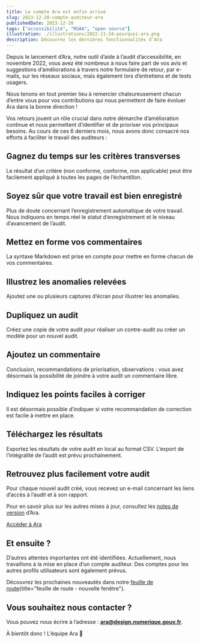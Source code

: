 ```yaml
---
title: Le compte Ara est enfin arrivé
slug: 2023-12-20-compte-auditeur-ara
publishedDate: 2023-12-20
tags: ["accessibilité", "RGAA", "open source"]
illustration: ./illustrations/2022-11-24-pourquoi-ara.png
description: Découvrez les dernières fonctionnalités d’Ara
---
```


Depuis le lancement d’Ara, notre outil d’aide à l’audit d’accessibilité, en novembre 2022, vous avez été nombreux à nous faire part de vos avis et suggestions d’améliorations à travers notre formulaire de retour, par e-mails, sur les réseaux sociaux, mais également lors d’entretiens et de tests usagers. 

Nous tenons en tout premier lieu à remercier chaleureusement chacun d’entre vous pour vos contributions qui nous permettent de faire évoluer Ara dans la bonne direction ! 

Vos retours jouent un rôle crucial dans notre démarche d’amélioration continue et nous permettent d’identifier et de prioriser vos principaux besoins. Au cours de ces 6 derniers mois, nous avons donc consacré nos efforts à faciliter le travail des auditeurs : 

<h2 class="fr-mt-4w fr-mb-1w fr-h4">Gagnez du temps sur les critères transverses</h2> 
Le résultat d’un critère (non conforme, conforme, non applicable) peut être facilement appliqué à toutes les pages de l’échantillon.

<h2 class="fr-mt-4w fr-mb-1w  fr-h4">Soyez sûr que votre travail est bien enregistré</h2> 
Plus de doute concernant l’enregistrement automatique de votre travail. Nous indiquons en temps réel le statut d’enregistrement et le niveau d’avancement de l’audit.

<h2 class="fr-mt-4w fr-mb-1w fr-h4">Mettez en forme vos commentaires</h2> 
La syntaxe Markdown est prise en compte pour mettre en forme chacun de vos commentaires.

<h2 class="fr-mt-4w fr-mb-1w fr-h4">Illustrez les anomalies relevées</h2> 
Ajoutez une ou plusieurs captures d’écran pour illustrer les anomalies.

<h2 class="fr-mt-4w fr-mb-1w  fr-h4">Dupliquez un audit</h2> 
Créez une copie de votre audit pour réaliser un contre-audit ou créer un modèle pour un nouvel audit.

<h2 class="fr-mt-4w fr-mb-1w fr-h4">Ajoutez un commentaire</h2> 
Conclusion, recommandations de priorisation, observations : vous avez désormais la possibilité de joindre à votre audit un commentaire libre.

<h2 class="fr-mt-4w fr-mb-1w  fr-h4">Indiquez les points faciles à corriger</h2> 
Il est désormais possible d’indiquer si votre recommandation de correction est facile à mettre en place.

<h2 class="fr-mt-4w fr-mb-1w fr-h4">Téléchargez les résultats</h2> 
Exportez les résultats de votre audit en local au format CSV. L’export de l’intégralité de l’audit est prévu prochainement. 

<h2 class="fr-mt-4w fr-mb-1w fr-h4">Retrouvez plus facilement votre audit</h2> 
Pour chaque nouvel audit créé, vous recevez un e-mail concernant les liens d’accès à l’audit et à son rapport. 

<p class="fr-mt-4w">Pour en savoir plus sur les autres mises à jour, consultez les <a href="https://ara.numerique.gouv.fr/notes-de-versions" rel="noopener noreferrer" target="_blank"  title="notes de version - nouvelle fenêtre">notes de version</a> d’Ara.</p>
<div class="fr-container fr-my-4w">
<div class="fr-grid-row fr-grid-row--center">
<a class="fr-btn" href="https://ara.numerique.gouv.fr">Accéder à Ara</a>
</div>
</div>  

## Et ensuite ?  

D’autres attentes importantes ont été identifiées. Actuellement, nous travaillons à la mise en place d’un compte auditeur. Des comptes pour les autres profils utilisateurs sont également prévus.

Découvrez les prochaines nouveautés dans notre [feuille de route](https://ara.numerique.gouv.fr/feuille-de-route){title="feuille de route - nouvelle fenêtre"}.


## Vous souhaitez nous contacter ?
Vous pouvez nous écrire à l’adresse : **ara@design.numerique.gouv.fr**. 

À bientôt donc ! L’équipe Ara 🦜
